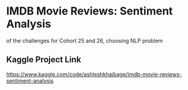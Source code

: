 # IMDB Movie Reviews: Sentiment Analysis
of the challenges for Cohort 25 and 26, choosing NLP problem

## Kaggle Project Link

https://www.kaggle.com/code/ashleshkhajbage/imdb-movie-reviews-sentiment-analysis
